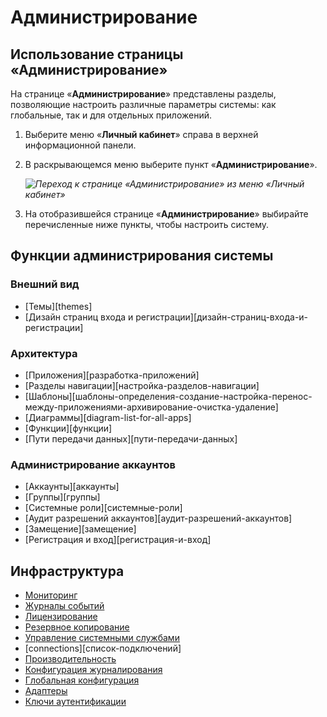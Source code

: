 # Администрирование

## Использование страницы «Администрирование»

На странице «**Администрирование**» представлены разделы, позволяющие настроить различные параметры системы: как глобальные, так и для отдельных приложений.

1. Выберите меню «**Личный кабинет**» справа в верхней информационной панели.
2. В раскрывающемся меню выберите пункт «**Администрирование**».

    _![Переход к странице «Администрирование» из меню «Личный кабинет»](personal_menu.png)_

3. На отобразившейся странице «**Администрирование**» выбирайте перечисленные ниже пункты, чтобы настроить систему.

## Функции администрирования системы

### Внешний вид

* [Темы][themes]
* [Дизайн страниц входа и регистрации][дизайн-страниц-входа-и-регистрации]

### Архитектура

* [Приложения][разработка-приложений]
* [Разделы навигации][настройка-разделов-навигации]
* [Шаблоны][шаблоны-определения-создание-настройка-перенос-между-приложениями-архивирование-очистка-удаление]
* [Диаграммы][diagram-list-for-all-apps]
* [Функции][функции]
* [Пути передачи данных][пути-передачи-данных]

### Администрирование аккаунтов

* [Аккаунты][аккаунты]
* [Группы][группы]
* [Системные роли][системные-роли]
* [Аудит разрешений аккаунтов][аудит-разрешений-аккаунтов]
* [Замещение][замещение]
* [Регистрация и вход][регистрация-и-вход]

## Инфраструктура

* [Мониторинг](monitoring.md)
* [Журналы событий](logs.md)
* [Лицензирование](licensing.md)
* [Резервное копирование](backup.md)
* [Управление системными службами](system_service_management.md)
* [connections][список-подключений]
* [Производительность](performance.md)
* [Конфигурация журналирования](logging_configuration.md)
* [Глобальная конфигурация](global_configuration.md)
* [Адаптеры](adapters.md)
* [Ключи аутентификации](authentication_key.md)
